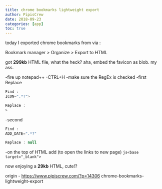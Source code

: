 ```yaml
---
title: chrome bookmarks lightweight export
author: PipisCrew
date: 2018-09-23
categories: [app]
toc: true
---
```


today I exported chrome bookmarks from via :

Bookmark manager > Organize > Export to HTML

got **299kb** HTML file, what the heck? aha, embed the favicon as blob. my ass. 

-fire up notepad++
-CTRL+H
-make sure the RegEx is checked
-first Replace
```js
Find :
ICON=".*?">

Replace :
>
```
-second
```js
Find :
ADD_DATE=".*?"

Replace : null
```
-on the top of HTML add (to open the links to new page)
```js<base target="_blank">```

now enjoying a **29kb** HTML, cute!?

origin - https://www.pipiscrew.com/?p=14306 chrome-bookmarks-lightweight-export